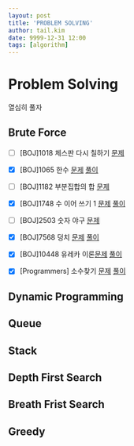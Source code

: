 ```yaml
---
layout: post
title: 'PROBLEM SOLVING'
author: tail.kim
date: 9999-12-31 12:00
tags: [algorithm]
---
```


# Problem Solving

열심히 풀자

## Brute Force
 - [ ] [BOJ]1018 체스판 다시 칠하기 [문제](https://www.acmicpc.net/problem/1018)
 - [x] [BOJ]1065 한수 [문제](https://www.acmicpc.net/problem/1065) [풀이](https://github.com/tail95/Algorithm/blob/master/BruteForce/1065.py)
 - [ ] [BOJ]1182 부분집합의 합 [문제](https://www.acmicpc.net/problem/1182)
 - [x] [BOJ]1748 수 이어 쓰기 1 [문제](https://www.acmicpc.net/problem/1748) [풀이](https://github.com/tail95/Algorithm/blob/master/BruteForce/1748.py)
 - [ ] [BOJ]2503 숫자 야구 [문제](https://www.acmicpc.net/problem/2503)
 - [x] [BOJ]7568 덩치 [문제](https://www.acmicpc.net/problem/7568) [풀이](https://github.com/tail95/Algorithm/blob/master/BruteForce/7568.py)
 - [x] [BOJ]10448 유레카 이론[문제](https://www.acmicpc.net/problem/10448) [풀이](https://github.com/tail95/Algorithm/blob/master/BruteForce/10448.cpp)
 - [x] [Programmers] 소수찾기 [문제](https://programmers.co.kr/learn/courses/30/lessons/42839) [풀이](https://github.com/tail95/Algorithm/blob/master/BruteForce/소수찾기.py)



## Dynamic Programming

## Queue

## Stack

## Depth First Search

## Breath Frist Search

## Greedy
